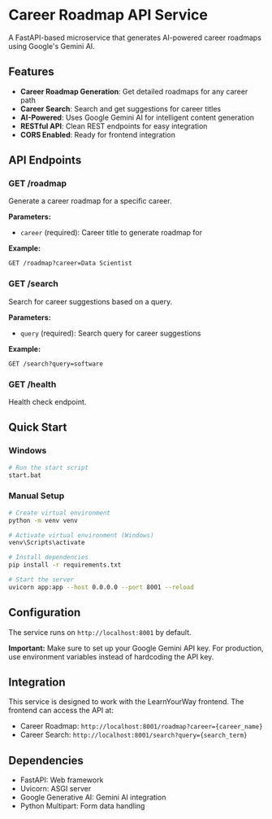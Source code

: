 # Career Roadmap API Service

A FastAPI-based microservice that generates AI-powered career roadmaps using Google's Gemini AI.

## Features

- **Career Roadmap Generation**: Get detailed roadmaps for any career path
- **Career Search**: Search and get suggestions for career titles
- **AI-Powered**: Uses Google Gemini AI for intelligent content generation
- **RESTful API**: Clean REST endpoints for easy integration
- **CORS Enabled**: Ready for frontend integration

## API Endpoints

### GET /roadmap
Generate a career roadmap for a specific career.

**Parameters:**
- `career` (required): Career title to generate roadmap for

**Example:**
```
GET /roadmap?career=Data Scientist
```

### GET /search
Search for career suggestions based on a query.

**Parameters:**
- `query` (required): Search query for career suggestions

**Example:**
```
GET /search?query=software
```

### GET /health
Health check endpoint.

## Quick Start

### Windows
```bash
# Run the start script
start.bat
```

### Manual Setup
```bash
# Create virtual environment
python -m venv venv

# Activate virtual environment (Windows)
venv\Scripts\activate

# Install dependencies
pip install -r requirements.txt

# Start the server
uvicorn app:app --host 0.0.0.0 --port 8001 --reload
```

## Configuration

The service runs on `http://localhost:8001` by default.

**Important:** Make sure to set up your Google Gemini API key. For production, use environment variables instead of hardcoding the API key.

## Integration

This service is designed to work with the LearnYourWay frontend. The frontend can access the API at:
- Career Roadmap: `http://localhost:8001/roadmap?career={career_name}`
- Career Search: `http://localhost:8001/search?query={search_term}`

## Dependencies

- FastAPI: Web framework
- Uvicorn: ASGI server
- Google Generative AI: Gemini AI integration
- Python Multipart: Form data handling